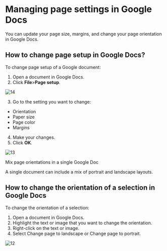 # Managing page settings in Google Docs

You can update your page size, margins, and change your page orientation in Google Docs.

## How to change page setup in Google Docs? 

To change page setup of a Google document:
1. Open a document in Google Docs.
2. Click **File**>**Page setup**.

![14](https://user-images.githubusercontent.com/88477186/141085601-629a2687-1326-4953-864b-33e110377a31.png)

3. Go to the setting you want to change:
- Orientation
- Paper size
- Page color
- Margins
4. Make your changes.
5. Click **OK**. 

![13](https://user-images.githubusercontent.com/88477186/141085991-6c477bf8-ca8f-4a08-92e4-91efc7a6015c.png)

Mix page orientations in a single Google Doc

A single document can include a mix of portrait and landscape layouts.

## How to change the orientation of a selection in Google Docs

To change the orientation of a selection:
1. Open a document in Google Docs.
2. Highlight the text or image that you want to change the orientation. 
3. Right-click on the text or image.
4. Select Change page to landscape or Change page to portrait. 

![12](https://user-images.githubusercontent.com/88477186/141086175-a32aa96a-e32c-4414-b222-57c5132d20b3.png)


